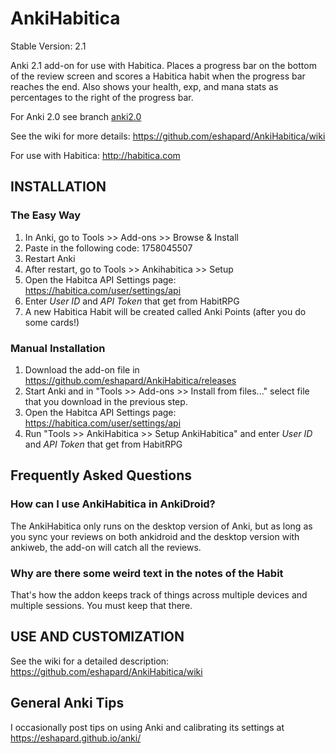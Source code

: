 # AnkiHabitica

Stable Version: 2.1

Anki 2.1 add-on for use with Habitica. Places a progress bar on the bottom of the review screen and scores a Habitica habit when the progress bar reaches the end. Also shows your health, exp, and mana stats as percentages to the right of the progress bar.

For Anki 2.0 see branch [anki2.0](https://github.com/eshapard/AnkiHabitica/tree/anki2.0)

See the wiki for more details: https://github.com/eshapard/AnkiHabitica/wiki

For use with Habitica: http://habitica.com

## INSTALLATION

### The Easy Way

1. In Anki, go to Tools >> Add-ons >> Browse & Install
2. Paste in the following code: 1758045507
3. Restart Anki
4. After restart, go to Tools >> Ankihabitica >> Setup
5. Open the Habitca API Settings page: https://habitica.com/user/settings/api
6. Enter *User ID* and *API Token* that get from HabitRPG
7. A new Habitica Habit will be created called Anki Points (after you do some cards!)

### Manual Installation

1. Download the add-on file in https://github.com/eshapard/AnkiHabitica/releases
2. Start Anki and in "Tools >> Add-ons >> Install from files..." select file that you download in the previous step.
3. Open the Habitca API Settings page: https://habitica.com/user/settings/api
4. Run "Tools >> AnkiHabitica >> Setup AnkiHabitica" and enter *User ID* and *API Token* that get from HabitRPG

## Frequently Asked Questions

### How can I use AnkiHabitica in AnkiDroid?

The AnkiHabitica only runs on the desktop version of Anki, but as long as you sync your reviews on both ankidroid and the desktop version with ankiweb, the add-on will catch all the reviews.

### Why are there some weird text in the notes of the Habit

That's how the addon keeps track of things across multiple devices and multiple sessions.
You must keep that there.

## USE AND CUSTOMIZATION

See the wiki for a detailed description: https://github.com/eshapard/AnkiHabitica/wiki

## General Anki Tips

I occasionally post tips on using Anki and calibrating its settings at https://eshapard.github.io/anki/
